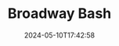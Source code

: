 ---
title: Broadway Bash
Theatre: ABET - All Beaches Experimental Theatre
Venue: John McManus Mainstage Theatre
date: 2024-05-10T17:42:58
opening_date: 2024-09-13
closing_date: 2024-09-29
showtimes:
featured_image: 2024-Broadway-Bash.webp
featured_image_alt: 
featured_image_caption: Poster for 'Broadway Bash'
featured_image_attr: Poster by Josh Andrews
featured_image_attr_link: 
playbill:
Website: 
Tickets: 
show_details: 
- Conceived by: 
  - Lee Hamby
  - Cathy Dooley
cast:
crew:
orchestra:
genres: 
Description: 
---